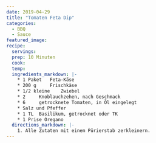 ```yaml
---
date: 2019-04-29
title: "Tomaten Feta Dip"
categories:
  - BBQ
  - Sauce
featured_image:
recipe:
  servings:
  prep: 10 Minuten
  cook:
  temp:
  ingredients_markdown: |-
    * 1 Paket 	Feta-Käse
    * 200 g 	Frischkäse
    * 1/2 kleine 	Zwiebel
    * 2  	Knoblauchzehen, nach Geschmack
    * 6  	getrocknete Tomaten, in Öl eingelegt
    * Salz und Pfeffer
    * 1 TL 	Basilikum, getrocknet oder TK
    * 1 Prise Oregano
  directions_markdown: |-
    1. Alle Zutaten mit einem Pürierstab zerkleinern.
---
```

